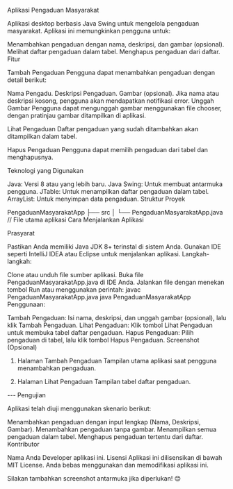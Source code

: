 Aplikasi Pengaduan Masyarakat

Aplikasi desktop berbasis Java Swing untuk mengelola pengaduan masyarakat. Aplikasi ini memungkinkan pengguna untuk:

Menambahkan pengaduan dengan nama, deskripsi, dan gambar (opsional).
Melihat daftar pengaduan dalam tabel.
Menghapus pengaduan dari daftar.
Fitur

Tambah Pengaduan
Pengguna dapat menambahkan pengaduan dengan detail berikut:

Nama Pengadu.
Deskripsi Pengaduan.
Gambar (opsional).
Jika nama atau deskripsi kosong, pengguna akan mendapatkan notifikasi error.
Unggah Gambar
Pengguna dapat mengunggah gambar menggunakan file chooser, dengan pratinjau gambar ditampilkan di aplikasi.

Lihat Pengaduan
Daftar pengaduan yang sudah ditambahkan akan ditampilkan dalam tabel.

Hapus Pengaduan
Pengguna dapat memilih pengaduan dari tabel dan menghapusnya.

Teknologi yang Digunakan

Java: Versi 8 atau yang lebih baru.
Java Swing: Untuk membuat antarmuka pengguna.
JTable: Untuk menampilkan daftar pengaduan dalam tabel.
ArrayList: Untuk menyimpan data pengaduan.
Struktur Proyek

PengaduanMasyarakatApp
├── src
│   └── PengaduanMasyarakatApp.java  // File utama aplikasi
Cara Menjalankan Aplikasi

Prasyarat

Pastikan Anda memiliki Java JDK 8+ terinstal di sistem Anda.
Gunakan IDE seperti IntelliJ IDEA atau Eclipse untuk menjalankan aplikasi.
Langkah-langkah:

Clone atau unduh file sumber aplikasi.
Buka file PengaduanMasyarakatApp.java di IDE Anda.
Jalankan file dengan menekan tombol Run atau menggunakan perintah:
javac PengaduanMasyarakatApp.java
java PengaduanMasyarakatApp
Penggunaan:

Tambah Pengaduan: Isi nama, deskripsi, dan unggah gambar (opsional), lalu klik Tambah Pengaduan.
Lihat Pengaduan: Klik tombol Lihat Pengaduan untuk membuka tabel daftar pengaduan.
Hapus Pengaduan: Pilih pengaduan di tabel, lalu klik tombol Hapus Pengaduan.
Screenshot (Opsional)

1. Halaman Tambah Pengaduan
Tampilan utama aplikasi saat pengguna menambahkan pengaduan.

2. Halaman Lihat Pengaduan
Tampilan tabel daftar pengaduan.

--- Pengujian

Aplikasi telah diuji menggunakan skenario berikut:

Menambahkan pengaduan dengan input lengkap (Nama, Deskripsi, Gambar).
Menambahkan pengaduan tanpa gambar.
Menampilkan semua pengaduan dalam tabel.
Menghapus pengaduan tertentu dari daftar.
Kontributor

Nama Anda
Developer aplikasi ini.
Lisensi Aplikasi ini dilisensikan di bawah MIT License. Anda bebas menggunakan dan memodifikasi aplikasi ini.

Silakan tambahkan screenshot antarmuka jika diperlukan! 😊
